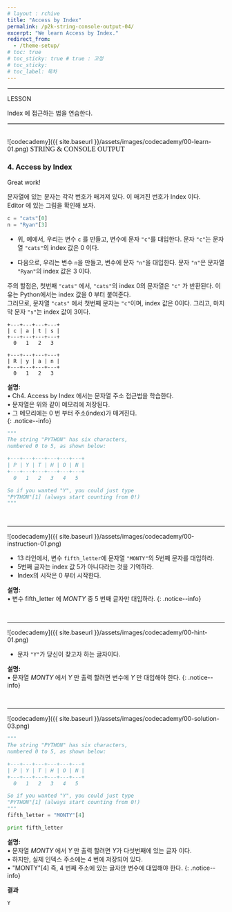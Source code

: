```yaml
---
# layout : rchive
title: "Access by Index"
permalink: /p2k-string-console-output-04/
excerpt: "We learn Access by Index."
redirect_from:
  - /theme-setup/
# toc: true
# toc_sticky: true # true : 고정
# toc_sticky: 
# toc_label: 목차
---
```

    
    
<hr style="border: solid 1px #dddddd ;">    
LESSON    

Index 에 접근하는 법을 연습한다.    
     
<hr style="border: solid 1px #dddddd ;">    
<br>
![codecademy]({{ site.baseurl }}/assets/images/codecademy/00-learn-01.png)    
<font size="3"  face="돋움">STRING & CONSOLE OUTPUT</font> 

### 4. Access by Index     
   

Great work!

문자열에 있는 문자는 각각 번호가 매겨져 있다. 이 매겨진 번호가 Index 이다.   
Editor 에 있는 그림을 확인해 보자.    

```python
c = "cats"[0]
n = "Ryan"[3]
```
* 위, 예에서, 우리는 변수 `c` 를 만들고, 변수에 문자 `"c"`를 대입한다. 문자 `"c"`는 문자열 `"cats"`의 index 값은 0 이다.     

* 다음으로, 우리는 변수 `n`을 만들고, 변수에 문자 `"n"`을 대입한다. 문자 `"n"`은 문자열 `"Ryan"`의 index 값은 3 이다.    

주의 할점은, 첫번째 `"cats"` 에서, `"cats"`의 index 0의 문자열은 `"c"` 가 반환된다. 이유는 Python에서는 index 값을 0 부터 붙여준다.    
그러므로, 문자열 `"cats"` 에서 첫번째 문자는 `"c"`이며, index 값은 0이다. 그리고, 마지막 문자 `"s"`는 index 값이 3이다.     

```
+---+---+---+---+
| c | a | t | s |
+---+---+---+---+
  0   1   2   3  

+---+---+---+---+
| R | y | a | n |
+---+---+---+---+
  0   1   2   3  
```


**설명:**        
• Ch4. Access by Index 에서는 문자열 주소 접근법을 학습한다.    
• 문자열은 위와 같이 메모리에 저장된다.    
• 그 메모리에는 0 번 부터 주소(index)가 매겨진다.  
{: .notice--info}

```python
"""
The string "PYTHON" has six characters,
numbered 0 to 5, as shown below:

+---+---+---+---+---+---+
| P | Y | T | H | O | N |
+---+---+---+---+---+---+
  0   1   2   3   4   5

So if you wanted "Y", you could just type
"PYTHON"[1] (always start counting from 0!)
"""
```

<br>
<hr/>


![codecademy]({{ site.baseurl }}/assets/images/codecademy/00-instruction-01.png)    

* 13 라인에서, 변수 `fifth_letter`에 문자열 `"MONTY"`의 5번째 문자를 대입하라.   
* 5번째 글자는 index 값 5가 아니다라는 것을 기억하라.    
* Index의 시작은 0 부터 시작한다.    


**설명:**     
• 변수 fifth_letter 에 *MONTY* 중 5 번째 글자만 대입하라.
{: .notice--info}


<br>
<hr/>


![codecademy]({{ site.baseurl }}/assets/images/codecademy/00-hint-01.png)    
* 문자 `"Y"`가 당신이 찾고자 하는 글자이다.     


**설명:**     
• 문자열 *MONTY* 에서 *Y* 만 출력 할려면 변수에 *Y* 만 대입해야 한다.
{: .notice--info}

<p style="page-break-before: always;"></p>     
<br>
<hr/>

![codecademy]({{ site.baseurl }}/assets/images/codecademy/00-solution-03.png)    


```python
"""
The string "PYTHON" has six characters,
numbered 0 to 5, as shown below:

+---+---+---+---+---+---+
| P | Y | T | H | O | N |
+---+---+---+---+---+---+
  0   1   2   3   4   5

So if you wanted "Y", you could just type
"PYTHON"[1] (always start counting from 0!)
"""
fifth_letter = "MONTY"[4]

print fifth_letter
```    

**설명:**     
• 문자열 *MONTY* 에서 *Y* 만 출력 할려면 *Y*가 다섯번째에 있는 글자 이다.    
• 하지만, 실제 인덱스 주소에는 4 번에 저장되어 있다.    
• "MONTY"[4] 즉, 4 번째 주소에 있는 글자만 변수에 대입해야 한다. 
{: .notice--info}

**결과**
```
Y
```

